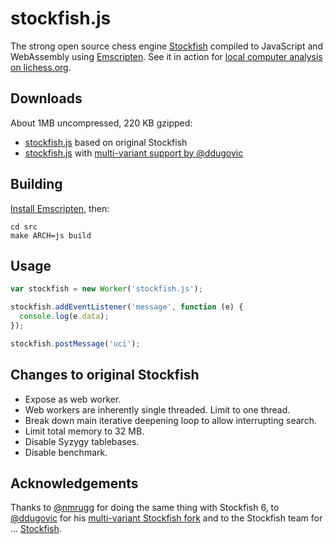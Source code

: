 stockfish.js
============

The strong open source chess engine
[Stockfish](https://github.com/official-stockfish/Stockfish)
compiled to JavaScript and WebAssembly using
[Emscripten](https://kripken.github.io/emscripten-site/). See it in action
for [local computer analysis on lichess.org](https://de.lichess.org/analysis).

Downloads
---------

About 1MB uncompressed, 220 KB gzipped:

* [stockfish.js](https://raw.githubusercontent.com/niklasf/stockfish.js/master/stockfish.js)
  based on original Stockfish
* [stockfish.js](https://raw.githubusercontent.com/niklasf/stockfish.js/ddugovic/stockfish.js)
  with [multi-variant support by @ddugovic](https://github.com/ddugovic/Stockfish)

Building
--------

[Install Emscripten](https://kripken.github.io/emscripten-site/docs/getting_started/downloads.html),
then:

```
cd src
make ARCH=js build
```

Usage
-----

```javascript
var stockfish = new Worker('stockfish.js');

stockfish.addEventListener('message', function (e) {
  console.log(e.data);
});

stockfish.postMessage('uci');
```

Changes to original Stockfish
-----------------------------

* Expose as web worker.
* Web workers are inherently single threaded. Limit to one thread.
* Break down main iterative deepening loop to allow interrupting search.
* Limit total memory to 32 MB.
* Disable Syzygy tablebases.
* Disable benchmark.

Acknowledgements
----------------

Thanks to [@nmrugg](https://github.com/nmrugg/stockfish.js) for doing the same
thing with Stockfish 6, to [@ddugovic](https://github.com/ddugovic) for his
[multi-variant Stockfish fork](https://github.com/ddugovic/Stockfish) and to
the Stockfish team for ...
[Stockfish](https://github.com/official-stockfish/Stockfish).

